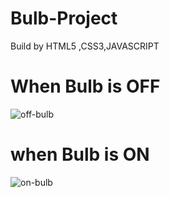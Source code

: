 # Bulb-Project
Build by HTML5 ,CSS3,JAVASCRIPT

# When Bulb is OFF
![off-bulb](https://user-images.githubusercontent.com/127021921/225373747-4127b287-2847-4200-9580-5fa984d4b215.png)

# when Bulb is ON

![on-bulb](https://user-images.githubusercontent.com/127021921/225373870-c4855178-85a2-4273-a4c5-764eda761fdc.png)
